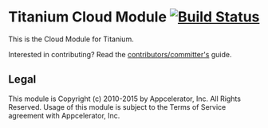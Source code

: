 # Titanium Cloud Module [![Build Status](https://travis-ci.org/appcelerator-modules/ti.cloud.png)](https://travis-ci.org/appcelerator-modules/ti.cloud)

This is the Cloud Module for Titanium.

Interested in contributing? Read the [contributors/committer's](https://wiki.appcelerator.org/display/community/Home) guide.

## Legal

This module is Copyright (c) 2010-2015 by Appcelerator, Inc. All Rights Reserved. Usage of this module is subject to 
the Terms of Service agreement with Appcelerator, Inc.  
